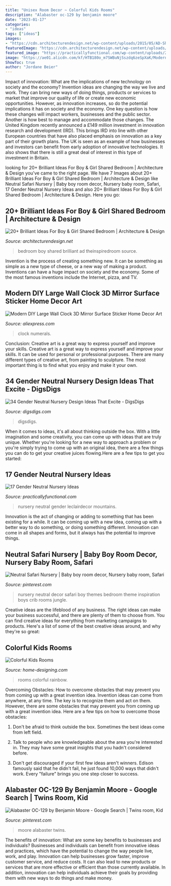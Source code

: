```yaml
---
title: "Unisex Room Decor ~ Colorful Kids Rooms"
description: "Alabaster oc-129 by benjamin moore"
date: "2023-01-17"
categories:
- "ideas"
tags: ["ideas"]
images:
- "https://cdn.architecturendesign.net/wp-content/uploads/2015/05/AD-Shared-Bedroom-Boy-Girl-11.jpg"
featuredImage: "https://cdn.architecturendesign.net/wp-content/uploads/2015/05/AD-Shared-Bedroom-Boy-Girl-11.jpg"
featured_image: "https://practicallyfunctional.com/wp-content/uploads/2017/08/OUR-NURSERY.jpg"
image: "https://ae01.alicdn.com/kf/HTB180o_m7SWBuNjSszdq6zeSpXaK/Modern-DIY-Large-Wall-Clock-3D-Mirror-Surface-Sticker-Home-Decor-Art-Giant-Wall-Clock-Watch.jpg"
ShowToc: true
author: "Jordane Beier"
---
```



Impact of innovation: What are the implications of new technology on society and the economy?
Invention ideas are changing the way we live and work. They can bring new ways of doing things, products or services to market that improve our quality of life or create new economic opportunities. However, as innovation increases, so do the potential implications it has on society and the economy. One key question is how these changes will impact workers, businesses and the public sector. Another is how best to manage and accommodate those changes.
The United Kingdom recently announced a £149 million investment in innovation research and development (IRD). This brings IRD into line with other European countries that have also placed emphasis on innovation as a key part of their growth plans. The UK is seen as an example of how businesses and investors can benefit from early adoption of innovative technologies. It also shows that there is still a great deal of interest in this type of investment in Britain.

	

		
looking for 20+ Brilliant Ideas For Boy &amp; Girl Shared Bedroom | Architecture &amp; Design you've came to the right page. We have 7 Images about 20+ Brilliant Ideas For Boy &amp; Girl Shared Bedroom | Architecture &amp; Design like Neutral Safari Nursery | Baby boy room decor, Nursery baby room, Safari, 17 Gender Neutral Nursery Ideas and also 20+ Brilliant Ideas For Boy &amp; Girl Shared Bedroom | Architecture &amp; Design. Here you go:
		
    
## 20+ Brilliant Ideas For Boy &amp; Girl Shared Bedroom | Architecture &amp; Design

<img loading=lazy src="https://cdn.architecturendesign.net/wp-content/uploads/2015/05/AD-Shared-Bedroom-Boy-Girl-11.jpg" onerror="this.onerror=null;this.src='https://tse3.mm.bing.net/th?id=OIP.M9NgNSClFaWhnGIqWUev_AHaJ4&amp;pid=15.1';" alt="20+ Brilliant Ideas For Boy &amp; Girl Shared Bedroom | Architecture &amp; Design">

_Source: architecturendesign.net_

>bedroom boy shared brilliant ad theinspiredroom source. 

	

Invention is the process of creating something new. It can be something as simple as a new type of cheese, or a new way of making a product. Inventions can have a huge impact on society and the economy. Some of the most famous inventions include the Internet, pizza, and TV.

    
## Modern DIY Large Wall Clock 3D Mirror Surface Sticker Home Decor Art

<img loading=lazy src="https://ae01.alicdn.com/kf/HTB180o_m7SWBuNjSszdq6zeSpXaK/Modern-DIY-Large-Wall-Clock-3D-Mirror-Surface-Sticker-Home-Decor-Art-Giant-Wall-Clock-Watch.jpg" onerror="this.onerror=null;this.src='https://tse3.mm.bing.net/th?id=OIP.EFGr2t4D99fg4uGE4D7seAHaHa&amp;pid=15.1';" alt="Modern DIY Large Wall Clock 3D Mirror Surface Sticker Home Decor Art">

_Source: aliexpress.com_

>clock numerals. 

	

Conclusion: Creative art is a great way to express yourself and improve your skills.
Creative art is a great way to express yourself and improve your skills. It can be used for personal or professional purposes. There are many different types of creative art, from painting to sculpture. The most important thing is to find what you enjoy and make it your own.

    
## 34 Gender Neutral Nursery Design Ideas That Excite - DigsDigs

<img loading=lazy src="https://www.digsdigs.com/photos/gender-neutral-nursery-design-ideas-that-excite-4.jpg" onerror="this.onerror=null;this.src='https://tse1.mm.bing.net/th?id=OIP.4m6C3CFFdl9HWWj-6RhFZgHaKM&amp;pid=15.1';" alt="34 Gender Neutral Nursery Design Ideas That Excite - DigsDigs">

_Source: digsdigs.com_

>digsdigs. 

	

When it comes to ideas, it's all about thinking outside the box. With a little imagination and some creativity, you can come up with ideas that are truly unique. Whether you're looking for a new way to approach a problem or you're simply trying to come up with an original idea, there are a few things you can do to get your creative juices flowing.Here are a few tips to get you started:

    
## 17 Gender Neutral Nursery Ideas

<img loading=lazy src="https://practicallyfunctional.com/wp-content/uploads/2017/08/OUR-NURSERY.jpg" onerror="this.onerror=null;this.src='https://tse3.mm.bing.net/th?id=OIP.UMK8tP4JArg4UkDgY04XdgHaJq&amp;pid=15.1';" alt="17 Gender Neutral Nursery Ideas">

_Source: practicallyfunctional.com_

>nursery neutral gender leclairdecor mountains. 

	

Innovation is the act of changing or adding to something that has been existing for a while. It can be coming up with a new idea, coming up with a better way to do something, or doing something different. Innovation can come in all shapes and forms, but it always has the potential to improve things.

    
## Neutral Safari Nursery | Baby Boy Room Decor, Nursery Baby Room, Safari

<img loading=lazy src="https://i.pinimg.com/736x/13/94/23/1394236f2a9a8681f71ef0be11ade127.jpg" onerror="this.onerror=null;this.src='https://tse2.mm.bing.net/th?id=OIP.ChWgIy4OnL9bel2QHxYzvAHaJ3&amp;pid=15.1';" alt="Neutral Safari Nursery | Baby boy room decor, Nursery baby room, Safari">

_Source: pinterest.com_

>nursery neutral decor safari boy themes bedroom theme inspiration boys crib rooms jungle. 

	

Creative ideas are the lifeblood of any business. The right ideas can make your business successful, and there are plenty of them to choose from. You can find creative ideas for everything from marketing campaigns to products. Here's a list of some of the best creative ideas around, and why they're so great: 

    
## Colorful Kids Rooms

<img loading=lazy src="http://cdn.home-designing.com/wp-content/uploads/2012/09/Rainbow-themed-kids-room-1024x550.jpeg" onerror="this.onerror=null;this.src='https://tse4.mm.bing.net/th?id=OIP.9S8YFwtCyCvr5ZTwya3BrAHaD-&amp;pid=15.1';" alt="Colorful Kids Rooms">

_Source: home-designing.com_

>rooms colorful rainbow. 

	

Overcoming Obstacles: How to overcome obstacles that may prevent you from coming up with a great invention idea.
Invention ideas can come from anywhere, at any time. The key is to recognize them and act on them. However, there are some obstacles that may prevent you from coming up with a great invention idea. Here are a few tips on how to overcome those obstacles:
1) Don't be afraid to think outside the box. Sometimes the best ideas come from left field.

2) Talk to people who are knowledgeable about the area you're interested in. They may have some great insights that you hadn't considered before.

3) Don't get discouraged if your first few ideas aren't winners. Edison famously said that he didn't fail, he just found 10,000 ways that didn't work. Every "failure" brings you one step closer to success.

    
## Alabaster OC-129 By Benjamin Moore - Google Search | Twins Room, Kid

<img loading=lazy src="https://i.pinimg.com/736x/fe/81/98/fe819810a85643d5ff80df1028502afb.jpg" onerror="this.onerror=null;this.src='https://tse3.mm.bing.net/th?id=OIP.kRWuAs-jqJbLiM4A9aarkAHaLH&amp;pid=15.1';" alt="Alabaster OC-129 by Benjamin Moore - Google Search | Twins room, Kid">

_Source: pinterest.com_

>moore alabaster twins. 

	

The benefits of innovation: What are some key benefits to businesses and individuals?
Businesses and individuals can benefit from innovative ideas and practices, which have the potential to change the way people live, work, and play. Innovation can help businesses grow faster, improve customer service, and reduce costs. It can also lead to new products or services that are more effective or efficient than those currently available. In addition, innovation can help individuals achieve their goals by providing them with new ways to do things and make money.

